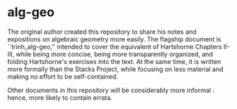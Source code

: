 # alg-geo

The original author created this repository to share his notes and expositions on algebraic geometry more easily.
The flagship document is ``trinh_alg-geo,'' intended to cover the equivalent of Hartshorne Chapters II-III, while being more concise, being more transparently organized, and folding Hartshorne's exercises into the text.
At the same time, it is written more formally than the Stacks Project, while focusing on less material and making no effort to be self-contained.

Other documents in this repository will be considerably more informal : hence, more likely to contain errata.


